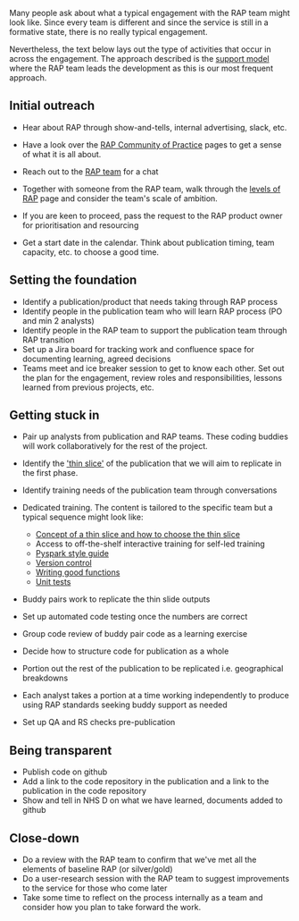 Many people ask about what a typical engagement with the RAP team might look like. Since every team is different and since the service is still in a formative state, there is no really typical engagement. 

Nevertheless, the text below lays out the type of activities that occur in across the engagement. The approach described is the [support model](./support-models.md#1-rap-team-leads-development) where the RAP team leads the development as this is our most frequent approach. 

## Initial outreach

- Hear about RAP through show-and-tells, internal advertising, slack, etc.
- Have a look over the [RAP Community of Practice](https://github.com/NHSDigital/rap-community-of-practice) pages to get a sense of what it is all about.
- Reach out to the [RAP team](mailto:datascience@nhs.net) for a chat
- Together with someone from the RAP team, walk through the [levels of RAP](../what-is-RAP.md#levels-of-rap) page and consider the team's scale of ambition.

- If you are keen to proceed, pass the request to the RAP product owner for prioritisation and resourcing
- Get a start date in the calendar. Think about publication timing, team capacity, etc. to choose a good time. 


## Setting the foundation
- Identify a publication/product that needs taking through RAP process
- Identify people in the publication team who will learn RAP process (PO and min 2 analysts)
- Identify people in the RAP team to support the publication team through RAP transition
- Set up a Jira board for tracking work and confluence space for documenting learning, agreed decisions
- Teams meet and ice breaker session to get to know each other. Set out the plan for the engagement, review roles and responsibilities, lessons learned from previous projects, etc. 


## Getting stuck in
- Pair up analysts from publication and RAP teams. These coding buddies will work collaboratively for the rest of the project. 
- Identify the ['thin slice'](./thin-slice-strategy.md) of the publication that we will aim to replicate in the first phase.
- Identify training needs of the publication team through conversations
- Dedicated training. The content is tailored to the specific team but a typical sequence might look like:
    - [Concept of a thin slice and how to choose the thin slice](./thin-slice-strategy.md)
    - Access to off-the-shelf interactive training for self-led training
    - [Pyspark style guide](../pyspark/pyspark-style-guide.md)
    - [Version control](../development-approach/02_using-git-collaboratively.md)
    - [Writing good functions](../python/python-functions.md)
    - [Unit tests](../development-approach/04_unit-tests.md)

- Buddy pairs work to replicate the thin slide outputs
- Set up automated code testing once the numbers are correct
- Group code review of buddy pair code as a learning exercise
- Decide how to structure code for publication as a whole
- Portion out the rest of the publication to be replicated i.e. geographical breakdowns
- Each analyst takes a portion at a time working independently to produce using RAP standards seeking buddy support as needed
- Set up QA and RS checks pre-publication

## Being transparent
- Publish code on github
- Add a link to the code repository in the publication and a link to the publication in the code repository
- Show and tell in NHS D on what we have learned, documents added to github

## Close-down
- Do a review with the RAP team to confirm that we've met all the elements of baseline RAP (or silver/gold)
- Do a user-research session with the RAP team to suggest improvements to the service for those who come later
- Take some time to reflect on the process internally as a team and consider how you plan to take forward the work.